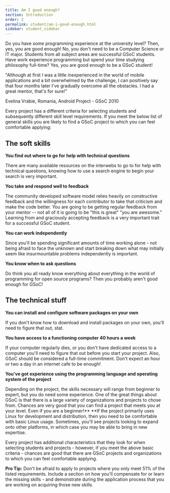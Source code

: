 ```yaml
---
title: Am I good enough?
section: Introduction
order: 2
permalink: student/am-i-good-enough.html
sidebar: student_sidebar
---
```


Do you have *some* programming experience at the university level? Then, yes, you are good enough! No, you don't need to be a Computer Science or IT major. Students from all subject areas are successful GSoC students. Have work experience programming but spend your time studying philosophy full-time? Yes, you are good enough to be a GSoC student!

"Although at first I was a little inexperienced in the world of mobile applications and a bit overwhelmed by the challenge, I can positively say that four months later I've gradually overcome all the obstacles. I had a great mentor, that's for sure!" 

Evelina Vrabie, Romania, Android Project - GSoC 2010

Every project has a different criteria for selecting students and subsequently different skill level requirements. If you meet the below list of general skills you are likely to find a GSoC project to which you can feel comfortable applying:


## The soft skills

**You find out where to go for help with technical questions**

There are many available resources on the interwebs to go to for help with technical questions, knowing how to use a search engine to begin your search is very important.

**You take and respond well to feedback** 

The community developed software model relies heavily on constructive feedback and the willingness for each contributor to take that criticism and make the code better.   You are going to be getting regular feedback from your mentor -- not all of it is going to be "this is great" "you are awesome." Learning from and graciously accepting feedback is a very important trait for a successful GSoC student.

**You can work independently** 

Since you'll be spending significant amounts of time working alone - not being afraid to face the unknown and start breaking down what may initially seem like insurmountable problems independently is important.

**You know when to ask questions** 

Do think you all ready know everything about everything in the world of programming for open source programs?  Then you probably aren't good enough for GSoC!


## The technical stuff

**You can install and configure software packages on your own**

If you don't know how to download and install packages on your own, you'll need to figure that out, stat.

**You have access to a functioning computer 40 hours a week**

If your computer regularly dies, or you don't have dedicated access to a computer you'll need to figure that out before you start your project. Also, GSoC should be considered a full-time commitment. Don't expect an hour or two a day in an internet cafe to be enough!

**You've got experience using the programming language and operating system of the project**

Depending on the project, the skills necessary will range from beginner to expert, but you do need some experience.  One of the great things about GSoC is that there is a large variety of organizations and projects to chose from. Chances are very good that you can find a project that meets you at your level.  Even if you are a beginner!** **If the project primarily uses Linux for development and distribution, then you need to be comfortable with basic Linux usage. Sometimes, you'll see projects looking to expand onto other platforms, in which case you may be able to bring in new expertise.

Every project has additional characteristics that they look for when selecting students and projects - however, if you meet the above basic criteria - chances are good that there are GSoC projects and organizations to which you can feel comfortable applying.

**Pro Tip:** Don't be afraid to apply to projects where you only meet 51% of the listed requirements.  Include a section on how you'll compensate for or learn the missing skills - and demonstrate during the application process that you are working on acquiring those new skills.


